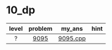 # 10_dp
| level | problem | my_ans | hint |
| :--: | :--: | :--: | :--: |
| ? | [9095](https://www.acmicpc.net/problem/9095) | [9095.cpp](./9095/9095.cpp) |  |
